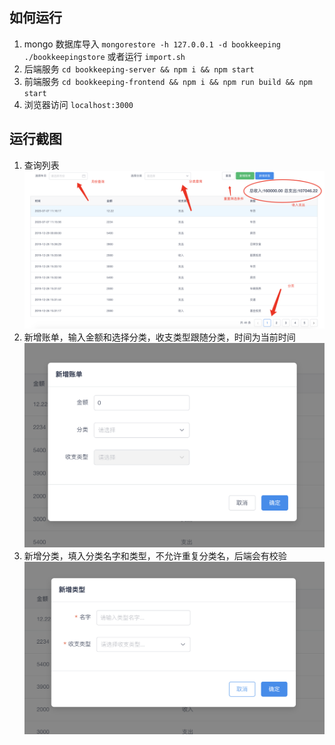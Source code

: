## 如何运行
1. mongo 数据库导入
   `mongorestore -h 127.0.0.1 -d bookkeeping ./bookkeepingstore` 或者运行 `import.sh`
2. 后端服务
   `cd bookkeeping-server && npm i && npm start`
3. 前端服务
   `cd bookkeeping-frontend && npm i && npm run build && npm start`
4. 浏览器访问 `localhost:3000`

## 运行截图
1. 查询列表
![](./asset/QQ20200707-130125@2x.png)
2. 新增账单，输入金额和选择分类，收支类型跟随分类，时间为当前时间
![](./asset/QQ20200707-130533@2x.png)
3. 新增分类，填入分类名字和类型，不允许重复分类名，后端会有校验
![](./asset/QQ20200707-130557@2x.png)